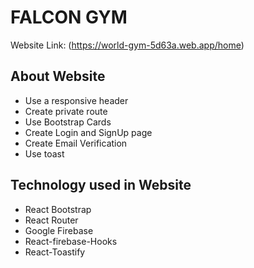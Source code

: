 # FALCON GYM

Website Link: (https://world-gym-5d63a.web.app/home)

## About Website

* Use a responsive header
* Create private route
* Use Bootstrap Cards
* Create Login and SignUp page
* Create Email Verification
* Use toast

## Technology used in Website

* React Bootstrap
* React Router
* Google Firebase
* React-firebase-Hooks
* React-Toastify

